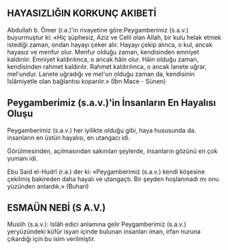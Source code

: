 ## HAYASIZLIĞIN KORKUNÇ AKIBETİ

Abdullah b. Ömer (r.a.)'in rivayetine göre:Peygamberimiz (s.a.v.) buyurmuştur ki: «Hiç şüphesiz, Aziz ve Celil olan Allah, bir kulu helak etmek istediği zaman, ondan hayayı çeker alır. Hayayı çekip alınca, o kul, ancak hayasız ve menfur olur. Menfur olduğu zaman, kendisinden emniyet kaldırılır. Emniyet kaldırılınca, o ancak hâin olur. Hâin olduğu zaman, kendisinden rahmet kaldırılır. Rahmet kaldırılınca, o ancak lanete uğ­rar, mel'undur. Lanete uğradığı ve mel'un oldu­ğu zaman da, kendisinin İslâmiyetle olan bağlan­tısı koparılır.» (İbn Mace - Sünen)

## Peygamberimiz (s.a.v.)'in İnsanların En Hayalısı Oluşu

Peygamberimiz (s.a.v.) her iyilikte olduğu gi­bi, haya hususunda da. insanların en üstün hayalısı, en utangacı idi.

Görülmesinden, açılmasından sakınılan şey­lerde, insanların gözünü en çok yumanı idi.

Ebu Said el-Hudrî (r.a.) der ki: «Peygamberimiz (s.a.v.) kendi köşesine çekilmiş bakireden daha hayalı ve utangaçtı. Bir şeyden hoşlanmadı mı onu yüzünden anlardık.» (Buhari)

## ESMAÜN NEBİ (S A.V.)

Muslih (s.a.v.): Islâh edici anlamına gelir Peygamberimiz (s.a.v.) yeryüzündeki küfür isyan içinde bulunan insanları iman, irfan nuruna çıkardığı için bu isim verilmiştir.
